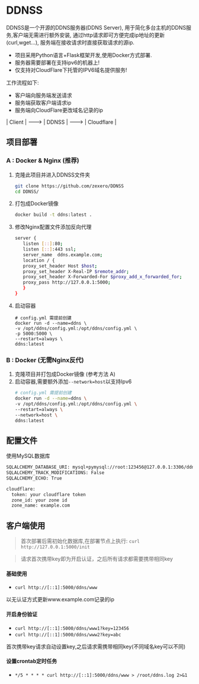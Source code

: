 # DDNSS

DDNSS是一个开源的DDNS服务器(DDNS Server),
用于简化多台主机的DDNS服务,客户端无需进行额外安装,
通过http请求即可方便完成ip地址的更新(curl,wget...),
服务端在接收请求时直接获取请求的源ip.

- 项目采用Python语言+Flask框架开发,使用Docker方式部署.
- 服务器需要部署在支持ipv6的机器上!
- 仅支持对CloudFlare下托管的IPV6域名提供服务!

工作流程如下:

- 客户端向服务端发送请求
- 服务端获取客户端请求ip
- 服务端向CloudFlare更改域名记录的ip

| Client | ---> | DDNSS | ---> | Cloudflare |

## 项目部署

### A : Docker & Nginx (推荐)

1. 克隆此项目并进入DDNSS文件夹
    ```bash
    git clone https://github.com/zexero/DDNSS
    cd DDNSS/
    ```

2. 打包成Docker镜像
    ```bash
    docker build -t ddns:latest .
    ```

3. 修改Nginx配置文件添加反向代理
    ```bash
    server {
       listen [::]:80;
       listen [::]:443 ssl;
       server_name  ddns.example.com;
       location / {
       proxy_set_header Host $host;
       proxy_set_header X-Real-IP $remote_addr;
       proxy_set_header X-Forwarded-For $proxy_add_x_forwarded_for;
       proxy_pass http://127.0.0.1:5000;
       }
    }
    ```
4. 启动容器
   ```shell
   # config.yml 需提前创建
   docker run -d --name=ddns \
   -v /opt/ddns/config.yml:/opt/ddns/config.yml \
   -p 5000:5000 \
   --restart=always \
   ddns:latest
   ```

### B : Docker (无需Nginx反代)

1. 克隆项目并打包成Docker镜像 (参考方法 A)
2. 启动容器,需要额外添加`--network=host`以支持Ipv6
   ```bash
   # config.yml 需提前创建
   docker run -d --name=ddns \
   -v /opt/ddns/config.yml:/opt/ddns/config.yml \
   --restart=always \
   --network=host \
   ddns:latest
   ```

## 配置文件
使用MySQL数据库
   ```bash
   SQLALCHEMY_DATABASE_URI: mysql+pymysql://root:123456@127.0.0.1:3306/ddns
   SQLALCHEMY_TRACK_MODIFICATIONS: False
   SQLALCHEMY_ECHO: True
   
   cloudflare:
     token: your cloudflare token
     zone_id: your zone id
     zone_name: example.com
   ```

## 客户端使用
> 首次部署后需初始化数据库,在部署节点上执行: `curl http://127.0.0.1:5000/init`

> 请求首次携带key即为开启认证，之后所有请求都需要携带相同key

#### 基础使用 
- `curl http://[::1]:5000/ddns/www`

以无认证方式更新www.example.com记录的ip
#### 开启身份验证 
- `curl http://[::1]:5000/ddns/www1?key=123456`
- `curl http://[::1]:5000/ddns/www2?key=abc`

首次携带key请求自动设置key,之后请求需携带相同key(不同域名key可以不同)

#### 设置crontab定时任务 
- `*/5 * * * * curl http://[::1]:5000/ddns/www > /root/ddns.log 2>&1`




